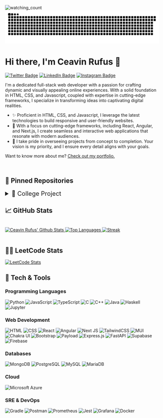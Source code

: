 <img src="https://komarev.com/ghpvc/?username=ceavinrufus&color=brightgreen" alt="watching_count" />

<picture>
  <source media="(prefers-color-scheme: dark)" srcset="https://raw.githubusercontent.com/ceavinrufus/ceavinrufus/output/github-contribution-grid-snake-dark.svg">
  <source media="(prefers-color-scheme: light)" srcset="https://raw.githubusercontent.com/ceavinrufus/ceavinrufus/output/github-contribution-grid-snake.svg">
  <img alt="github contribution grid snake animation" src="https://raw.githubusercontent.com/ceavinrufus/ceavinrufus/output/github-contribution-grid-snake.svg">
</picture>

# Hi there, I'm Ceavin Rufus 👋

<!--
**ceavinrufus/ceavinrufus** is a ✨ _special_ ✨ repository because its `README.md` (this file) appears on your GitHub profile.

Here are some ideas to get you started:

- 🔭 I’m currently working on ...
- 🌱 I’m currently learning ...
- 👯 I’m looking to collaborate on ...
- 🤔 I’m looking for help with ...
- 💬 Ask me about ...
- 📫 How to reach me: ...
- 😄 Pronouns: ...
- ⚡ Fun fact: ...
-->
<!--
[![Ceavin Rufus's GitHub Banner](./assets/GitHubHeader.png)](https://ceavinrufus.netlify.app)
-->

[![Twitter Badge](https://img.shields.io/badge/Twitter-1DA1F2?style=for-the-badge&logo=twitter&logoColor=white)](https://twitter.com/ceavinrufus)
[![LinkedIn Badge](https://img.shields.io/badge/LinkedIn-0077B5?style=for-the-badge&logo=linkedin&logoColor=white)](https://www.linkedin.com/in/ceavinrufus/)
[![Instagram Badge](https://img.shields.io/badge/Instagram-E4405F?style=for-the-badge&logo=instagram&logoColor=white)](https://www.instagram.com/ceavinrufus/)

I'm a dedicated full-stack web developer with a passion for crafting dynamic and visually appealing online experiences. With a solid foundation in HTML, CSS, and Javascript, coupled with expertise in cutting-edge frameworks, I specialize in transforming ideas into captivating digital realities.

- ✨ Proficient in HTML, CSS, and Javascript, I leverage the latest technologies to build responsive and user-friendly websites.
- 🚀 With a focus on cutting-edge frameworks, including React, Angular, and Next.js, I create seamless and interactive web applications that resonate with modern audiences.
- 🔄 I take pride in overseeing projects from concept to completion. Your vision is my priority, and I ensure every detail aligns with your goals.

Want to know more about me? [Check out my portfolio.](https://ceavinrufus.netlify.app/)

<!--
## 📝 Latest Blog Posts
-->
<br>

<!-- BLOG-POST-LIST:START
- [How To Create an Animated Loading Spinner with Tailwind CSS](https://braydoncoyer.dev/blog/how-to-create-an-animated-loading-spinner-with-tailwind-css)
- [Do Interview Kickstart Courses Live Up to the Cost?](https://braydoncoyer.dev/blog/do-interview-kickstart-courses-live-up-to-the-cost)
- [5 Basic Tips for Angular Unit Testing](https://braydoncoyer.dev/blog/5-basic-tips-for-angular-unit-testing)
- [Learn How to Click a Button when Angular Unit Testing](https://braydoncoyer.dev/blog/learn-how-to-click-a-button-when-angular-unit-testing)
- [Enable Autocomplete for Tailwind CSS in VSCode](https://braydoncoyer.dev/blog/enable-autocomplete-for-tailwind-css-in-vscode)
BLOG-POST-LIST:END -->

## 📌 Pinned Repositories

<details>
<summary style="font-size: 20px;">🏫 College Project
</summary>
<br>

<a href="https://github.com/ceavinrufus/praktikum-daspro">
  <img align="center" style="margin:0.5rem" src="https://github-readme-stats.vercel.app/api/pin/?username=ceavinrufus&repo=praktikum-daspro&title_color=0891b2&text_color=ffffff&icon_color=0891b2&bg_color=1c1917" />
</a>
<a href="https://github.com/ceavinrufus/tubes-daspro">
  <img align="center" style="margin:0.5rem" src="https://github-readme-stats.vercel.app/api/pin/?username=ceavinrufus&repo=tubes-daspro&title_color=0891b2&text_color=ffffff&icon_color=0891b2&bg_color=1c1917" />
</a>
<a href="https://github.com/ceavinrufus/praktikum-alstrukdat">
  <img align="center" style="margin:0.5rem" src="https://github-readme-stats.vercel.app/api/pin/?username=ceavinrufus&repo=praktikum-alstrukdat&title_color=0891b2&text_color=ffffff&icon_color=0891b2&bg_color=1c1917" />
</a>
<a href="https://github.com/ceavinrufus/tubes-alstrukdat">
  <img align="center" style="margin:0.5rem" src="https://github-readme-stats.vercel.app/api/pin/?username=ceavinrufus&repo=tubes-alstrukdat&title_color=0891b2&text_color=ffffff&icon_color=0891b2&bg_color=1c1917" />
</a>
<a href="https://github.com/ceavinrufus/praktikum-oop">
  <img align="center" style="margin:0.5rem" src="https://github-readme-stats.vercel.app/api/pin/?username=ceavinrufus&repo=praktikum-oop&title_color=0891b2&text_color=ffffff&icon_color=0891b2&bg_color=1c1917" />
</a>
<a href="https://github.com/ceavinrufus/tubes-oop">
  <img align="center" style="margin:0.5rem" src="https://github-readme-stats.vercel.app/api/pin/?username=ceavinrufus&repo=tubes-oop&title_color=0891b2&text_color=ffffff&icon_color=0891b2&bg_color=1c1917" />
</a>
<a href="https://github.com/ceavinrufus/sistem-embedded">
  <img align="center" style="margin:0.5rem" src="https://github-readme-stats.vercel.app/api/pin/?username=ceavinrufus&repo=sistem-embedded&title_color=0891b2&text_color=ffffff&icon_color=0891b2&bg_color=1c1917" />
</a>
<a href="https://github.com/ceavinrufus/tubes-microservices-tst">
  <img align="center" style="margin:0.5rem" src="https://github-readme-stats.vercel.app/api/pin/?username=ceavinrufus&repo=tubes-microservices-tst&title_color=0891b2&text_color=ffffff&icon_color=0891b2&bg_color=1c1917" />
</a>
<a href="https://github.com/ceavinrufus/smart-commerce-lasti">
  <img align="center" style="margin:0.5rem" src="https://github-readme-stats.vercel.app/api/pin/?username=ceavinrufus&repo=smart-commerce-lasti&title_color=0891b2&text_color=ffffff&icon_color=0891b2&bg_color=1c1917" />
</a>
<a href="https://gitlab.informatika.org/ceavinrufus/tubes-rpl">
  <img align="center" style="margin:0.5rem" src="https://github-readme-stats.vercel.app/api/pin/?username=ceavinrufus&repo=sambat-futsal-rpl&title_color=0891b2&text_color=ffffff&icon_color=0891b2&bg_color=1c1917" />
</a>
<a href="https://gitlab.informatika.org/ceavinrufus/tubes-apks">
  <img align="center" style="margin:0.5rem" src="https://github-readme-stats.vercel.app/api/pin/?username=ceavinrufus&repo=tubes-apks&title_color=0891b2&text_color=ffffff&icon_color=0891b2&bg_color=1c1917" />
</a>
</details>

## &#x1f4c8; GitHub Stats

<br>

<!-- [![Ashutosh's github activity graph](https://github-readme-activity-graph.vercel.app/graph?username=ceavinrufus&theme=xcode)](https://github.com/ashutosh00710/github-readme-activity-graph) -->
<a href="http://www.github.com/ceavinrufus">
  <img src="https://github-readme-stats-sigma-five.vercel.app/api?username=ceavinrufus&show_icons=true&include_all_commits=true&title_color=0891b2&text_color=ffffff&icon_color=0891b2&bg_color=1c1917" alt="Ceavin Rufus' Github Stats" />
</a>
<a href="https://github.com/ceavinrufus" align="left">
  <img src="https://github-readme-stats.vercel.app/api/top-langs/?username=ceavinrufus&langs_count=10&title_color=0891b2&text_color=ffffff&icon_color=0891b2&bg_color=1c1917&locale=en&layout=compact" alt="Top Languages" />
</a>
<a href="http://www.github.com/ceavinrufus">
  <img src="https://github-readme-streak-stats.herokuapp.com/?user=ceavinrufus&stroke=ffffff&background=1c1917&ring=0891b2&fire=0891b2&currStreakNum=ffffff&currStreakLabel=0891b2&sideNums=ffffff&sideLabels=ffffff&dates=ffffff" alt="Streak" />
</a>

<br>
<br>

## 👨‍💻 LeetCode Stats
<a href="https://leetcode.com/ceavinrufus/" align="left">
  <img src="https://leetcard.jacoblin.cool/ceavinrufus?theme=dark&extension=heatmap" alt="LeetCode Stats" />
</a>


## 💼 Tech & Tools

### Programming Languages

![Python](https://img.shields.io/badge/Python-3776AB?style=for-the-badge&logo=python&logoColor=white)
![JavaScript](https://img.shields.io/badge/JavaScript-F7DF1E?style=for-the-badge&logo=javascript&logoColor=black)
![TypeScript](https://img.shields.io/badge/TypeScript-007ACC?style=for-the-badge&logo=typescript&logoColor=white)
![C](https://img.shields.io/badge/C-00599C?style=for-the-badge&logo=c&logoColor=white)
![C++](https://img.shields.io/badge/C++-00599C.svg?style=for-the-badge&logo=c%2B%2B&logoColor=white)
![Java](https://img.shields.io/badge/java-%23ED8B00.svg?style=for-the-badge&logo=openjdk&logoColor=white)
![Haskell](https://img.shields.io/badge/Haskell-5e5086?style=for-the-badge&logo=haskell&logoColor=black)
![Jupyter](https://img.shields.io/badge/Jupyter-F37626.svg?style=for-the-badge&logo=Jupyter&logoColor=white)

### Web Development

![HTML](https://img.shields.io/badge/HTML-DD4B25?style=for-the-badge&logo=html5&logoColor=white)
![CSS](https://img.shields.io/badge/CSS-254BDD?&style=for-the-badge&logo=css3&logoColor=white)
![React](https://img.shields.io/badge/React-20232A?style=for-the-badge&logo=react&logoColor=61DAFB)
![Angular](https://img.shields.io/badge/Angular-0F0F11.svg?style=for-the-badge&logo=Angular&logoColor=white)
![Next JS](https://img.shields.io/badge/Next-black?style=for-the-badge&logo=next.js&logoColor=white)
![TailwindCSS](https://img.shields.io/badge/tailwindcss-%2338B2AC.svg?style=for-the-badge&logo=tailwind-css&logoColor=white)
![MUI](https://img.shields.io/badge/MUI-0081CB?style=for-the-badge&logo=mui&logoColor=white)
![Chakra UI](https://img.shields.io/badge/chakra-%234ED1C5.svg?style=for-the-badge&logo=chakraui&logoColor=white)
![Bootstrap](https://img.shields.io/badge/bootstrap-%238511FA.svg?style=for-the-badge&logo=bootstrap&logoColor=white)
![Payload](https://img.shields.io/badge/Payload-000000.svg?style=for-the-badge&logo=Payload-CMS&logoColor=white)
![Express.js](https://img.shields.io/badge/express.js-%23404d59.svg?style=for-the-badge&logo=express&logoColor=%2361DAFB)
![FastAPI](https://img.shields.io/badge/FastAPI-005571?style=for-the-badge&logo=fastapi)
![Supabase](https://img.shields.io/badge/Supabase-3ECF8E?style=for-the-badge&logo=supabase&logoColor=white)
![Firebase](https://img.shields.io/badge/Firebase-039BE5?style=for-the-badge&logo=Firebase&logoColor=white)

### Databases

![MongoDB](https://img.shields.io/badge/MongoDB-4EA94B?style=for-the-badge&logo=mongodb&logoColor=white)
![PostgreSQL](https://img.shields.io/badge/PostgreSQL-316192?style=for-the-badge&logo=postgresql&logoColor=white)
![MySQL](https://img.shields.io/badge/MySQL-00000F?style=for-the-badge&logo=mysql&logoColor=white)
![MariaDB](https://img.shields.io/badge/MariaDB-003545?style=for-the-badge&logo=mariadb&logoColor=white)

### Cloud

![Microsoft Azure](https://img.shields.io/badge/Microsoft_Azure-0089D6?style=for-the-badge&logo=microsoft-azure&logoColor=white)

### SRE & DevOps

![Gradle](https://img.shields.io/badge/Gradle-02303A.svg?style=for-the-badge&logo=Gradle&logoColor=white)
![Postman](https://img.shields.io/badge/Postman-FF6C37?style=for-the-badge&logo=postman&logoColor=white)
![Prometheus](https://img.shields.io/badge/Prometheus-E6522C?style=for-the-badge&logo=Prometheus&logoColor=white)
![Jest](https://img.shields.io/badge/Jest-323330?style=for-the-badge&logo=Jest&logoColor=white)
![Grafana](https://img.shields.io/badge/grafana-%23F46800.svg?style=for-the-badge&logo=grafana&logoColor=white)
![Docker](https://img.shields.io/badge/docker-%230db7ed.svg?style=for-the-badge&logo=docker&logoColor=white)

<!-- <details> -->
<!-- <summary>More Skills</summary> -->
<!-- <br> -->

<!-- <br> -->

<!-- </details> -->

<br>
